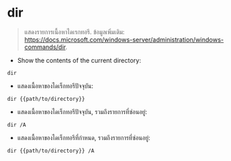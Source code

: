 # dir

> แสดงรายการเนื้อหาไดเรกทอรี.
> ข้อมูลเพิ่มเติม: <https://docs.microsoft.com/windows-server/administration/windows-commands/dir>.

- Show the contents of the current directory:

`dir`

- แสดงเนื้อหาของไดเร็กทอรีปัจจุบัน:

`dir {{path/to/directory}}`

- แสดงเนื้อหาของไดเร็กทอรีปัจจุบัน, รวมถึงรายการที่ซ่อนอยู่:

`dir /A`

- แสดงเนื้อหาของไดเร็กทอรีที่กำหนด, รวมถึงรายการที่ซ่อนอยู่:

`dir {{path/to/directory}} /A`